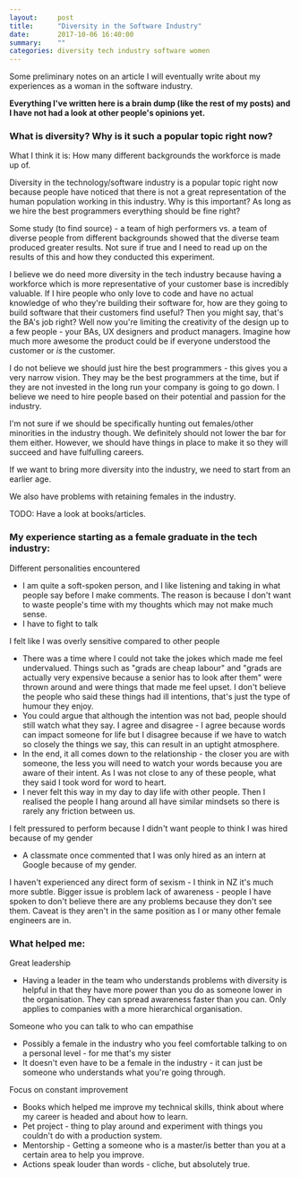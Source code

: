 ```yaml
---
layout:     post
title:      "Diversity in the Software Industry"
date:       2017-10-06 16:40:00
summary:    "" 
categories: diversity tech industry software women
---
```

Some preliminary notes on an article I will eventually write about my experiences as a woman in the software industry.   

**Everything I've written here is a brain dump (like the rest of my posts) and I have not had a look at other people's opinions yet.**  

### What is diversity? Why is it such a popular topic right now?
What I think it is: How many different backgrounds the workforce is made up of.  

Diversity in the technology/software industry is a popular topic right now because people have noticed that there is not a great representation of the human population working in this industry. Why is this important? As long as we hire the best programmers everything should be fine right?  

Some study (to find source) - a team of high performers vs. a team of diverse people from different backgrounds showed that the diverse team produced greater results. Not sure if true and I need to read up on the results of this and how they conducted this experiment.  

I believe we do need more diversity in the tech industry because having a workforce which is more representative of your customer base is incredibly valuable. If I hire people who only love to code and have no actual knowledge of who they're building their software for, how are they going to build software that their customers find useful? Then you might say, that's the BA's job right? Well now you're limiting the creativity of the design up to a few people - your BAs, UX designers and product managers. Imagine how much more awesome the product could be if everyone understood the customer or *is* the customer.    

I do not believe we should just hire the best programmers - this gives you a very narrow vision. They may be the best programmers at the time, but if they are not invested in the long run your company is going to go down. I believe we need to hire people based on their potential and passion for the industry.  

I'm not sure if we should be specifically hunting out females/other minorities in the industry though. We definitely should not lower the bar for them either. However, we should have things in place to make it so they will succeed and have fulfulling careers.  

If we want to bring more diversity into the industry, we need to start from an earlier age.  

We also have problems with retaining females in the industry.  

TODO: Have a look at books/articles.

### My experience starting as a female graduate in the tech industry:
Different personalities encountered
* I am quite a soft-spoken person, and I like listening and taking in what people say before I make comments. The reason is because I don't want to waste people's time with my thoughts which may not make much sense.  
* I have to fight to talk  

I felt like I was overly sensitive compared to other people  
* There was a time where I could not take the jokes which made me feel undervalued. Things such as "grads are cheap labour" and "grads are actually very expensive because a senior has to look after them" were thrown around and were things that made me feel upset. I don't believe the people who said these things had ill intentions, that's just the type of humour they enjoy. 
* You could argue that although the intention was not bad, people should still watch what they say. I agree and disagree - I agree because words can impact someone for life but I disagree because if we have to watch so closely the things we say, this can result in an uptight atmosphere. 
* In the end, it all comes down to the relationship - the closer you are with someone, the less you will need to watch your words because you are aware of their intent. As I was not close to any of these people, what they said I took word for word to heart.
* I never felt this way in my day to day life with other people. Then I realised the people I hang around all have similar mindsets so there is rarely any friction between us.  

I felt pressured to perform because I didn't want people to think I was hired because of my gender  
* A classmate once commented that I was only hired as an intern at Google because of my gender.  

I haven't experienced any direct form of sexism - I think in NZ it's much more subtle. Bigger issue is problem lack of awareness - people I have spoken to don't believe there are any problems because they don't see them. Caveat is they aren't in the same position as I or many other female engineers are in.

### What helped me:
Great leadership  
* Having a leader in the team who understands problems with diversity is helpful in that they have more power than you do as someone lower in the organisation. They can spread awareness faster than you can. Only applies to companies with a more hierarchical organisation.  

Someone who you can talk to who can empathise  
* Possibly a female in the industry who you feel comfortable talking to on a personal level - for me that's my sister
* It doesn't even have to be a female in the industry - it can just be someone who understands what you're going through.  

Focus on constant improvement
* Books which helped me improve my technical skills, think about where my career is headed and about how to learn.
* Pet project - thing to play around and experiment with things you couldn't do with a production system.
* Mentorship - Getting a someone who is a master/is better than you at a certain area to help you improve.
* Actions speak louder than words - cliche, but absolutely true.